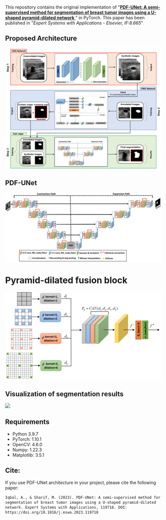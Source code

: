 This repository contains the original implementation of "**[PDF-UNet: A semi-supervised method for segmentation of breast tumor images using a U-shaped pyramid-dilated network
](https://doi.org/10.1016/j.eswa.2023.119718)**" in PyTorch. This paper has been published in "*Expert Systems with Applications - Elsevier, IF:8.665*"

## Proposed Architecture
<img src="images/Fig.2.png">

## PDF-UNet
<img src="images/Fig.7.png">

# Pyramid-dilated fusion block
<img src="images/Fig.8.png">

## Visualization of segmentation results
<img src="images/Fig. 13.png">

## Requirements

- Python 3.9.7
- PyTorch: 1.10.1
- OpenCV: 4.6.0
- Numpy: 1.22.3
- Matplotlib: 3.5.1

## Cite:

If you use PDF-UNet architecture in your project, please cite the following paper:
```
Iqbal, A., & Sharif, M. (2023). PDF-UNet: A semi-supervised method for segmentation of breast tumor images using a U-shaped pyramid-dilated network. Expert Systems with Applications, 119718. DOI: https://doi.org/10.1016/j.eswa.2023.119718
